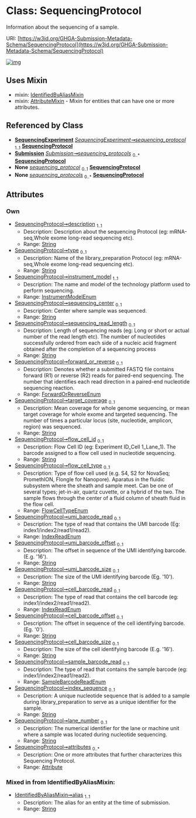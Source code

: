 
# Class: SequencingProtocol


Information about the sequencing of a sample.

URI: [https://w3id.org/GHGA-Submission-Metadata-Schema/SequencingProtocol](https://w3id.org/GHGA-Submission-Metadata-Schema/SequencingProtocol)


[![img](https://yuml.me/diagram/nofunky;dir:TB/class/[Submission],[Attribute]<attributes%200..*-++[SequencingProtocol&#124;description:string;type:string%20%3F;instrument_model:InstrumentModelEnum;sequencing_center:string%20%3F;sequencing_read_length:string%20%3F;forward_or_reverse:ForwardOrReverseEnum%20%3F;target_coverage:string%20%3F;flow_cell_id:string%20%3F;flow_cell_type:FlowCellTypeEnum%20%3F;umi_barcode_read:IndexReadEnum%20%3F;umi_barcode_offset:string%20%3F;umi_barcode_size:string%20%3F;cell_barcode_read:IndexReadEnum%20%3F;cell_barcode_offset:string%20%3F;cell_barcode_size:string%20%3F;sample_barcode_read:SampleBarcodeReadEnum%20%3F;index_sequence:string%20%3F;lane_number:string%20%3F;alias:string],[SequencingExperiment]-%20sequencing_protocol%201..1>[SequencingProtocol],[Submission]++-%20sequencing_protocols%200..*>[SequencingProtocol],[SequencingExperiment]-%20sequencing_protocol(i)%200..1>[SequencingProtocol],[Submission]-%20sequencing_protocols(i)%200..*>[SequencingProtocol],[SequencingProtocol]uses%20-.->[IdentifiedByAliasMixin],[SequencingProtocol]uses%20-.->[AttributeMixin],[SequencingExperiment],[IdentifiedByAliasMixin],[AttributeMixin],[Attribute])](https://yuml.me/diagram/nofunky;dir:TB/class/[Submission],[Attribute]<attributes%200..*-++[SequencingProtocol&#124;description:string;type:string%20%3F;instrument_model:InstrumentModelEnum;sequencing_center:string%20%3F;sequencing_read_length:string%20%3F;forward_or_reverse:ForwardOrReverseEnum%20%3F;target_coverage:string%20%3F;flow_cell_id:string%20%3F;flow_cell_type:FlowCellTypeEnum%20%3F;umi_barcode_read:IndexReadEnum%20%3F;umi_barcode_offset:string%20%3F;umi_barcode_size:string%20%3F;cell_barcode_read:IndexReadEnum%20%3F;cell_barcode_offset:string%20%3F;cell_barcode_size:string%20%3F;sample_barcode_read:SampleBarcodeReadEnum%20%3F;index_sequence:string%20%3F;lane_number:string%20%3F;alias:string],[SequencingExperiment]-%20sequencing_protocol%201..1>[SequencingProtocol],[Submission]++-%20sequencing_protocols%200..*>[SequencingProtocol],[SequencingExperiment]-%20sequencing_protocol(i)%200..1>[SequencingProtocol],[Submission]-%20sequencing_protocols(i)%200..*>[SequencingProtocol],[SequencingProtocol]uses%20-.->[IdentifiedByAliasMixin],[SequencingProtocol]uses%20-.->[AttributeMixin],[SequencingExperiment],[IdentifiedByAliasMixin],[AttributeMixin],[Attribute])

## Uses Mixin

 *  mixin: [IdentifiedByAliasMixin](IdentifiedByAliasMixin.md)
 *  mixin: [AttributeMixin](AttributeMixin.md) - Mixin for entities that can have one or more attributes.

## Referenced by Class

 *  **[SequencingExperiment](SequencingExperiment.md)** *[SequencingExperiment➞sequencing_protocol](SequencingExperiment_sequencing_protocol.md)*  <sub>1..1</sub>  **[SequencingProtocol](SequencingProtocol.md)**
 *  **[Submission](Submission.md)** *[Submission➞sequencing_protocols](Submission_sequencing_protocols.md)*  <sub>0..\*</sub>  **[SequencingProtocol](SequencingProtocol.md)**
 *  **None** *[sequencing_protocol](sequencing_protocol.md)*  <sub>0..1</sub>  **[SequencingProtocol](SequencingProtocol.md)**
 *  **None** *[sequencing_protocols](sequencing_protocols.md)*  <sub>0..\*</sub>  **[SequencingProtocol](SequencingProtocol.md)**

## Attributes


### Own

 * [SequencingProtocol➞description](SequencingProtocol_description.md)  <sub>1..1</sub>
     * Description: Description about the sequencing Protocol (eg: mRNA-seq,Whole exome long-read sequencing etc).
     * Range: [String](types/String.md)
 * [SequencingProtocol➞type](SequencingProtocol_type.md)  <sub>0..1</sub>
     * Description: Name of the library_preparation Protocol (eg: mRNA-seq,Whole exome long-read sequencing etc).
     * Range: [String](types/String.md)
 * [SequencingProtocol➞instrument_model](SequencingProtocol_instrument_model.md)  <sub>1..1</sub>
     * Description: The name and model of the technology platform used to perform sequencing.
     * Range: [InstrumentModelEnum](InstrumentModelEnum.md)
 * [SequencingProtocol➞sequencing_center](SequencingProtocol_sequencing_center.md)  <sub>0..1</sub>
     * Description: Center where sample was sequenced.
     * Range: [String](types/String.md)
 * [SequencingProtocol➞sequencing_read_length](SequencingProtocol_sequencing_read_length.md)  <sub>0..1</sub>
     * Description: Length of sequencing reads (eg: Long or short or actual number of the read length etc). The number of nucleotides successfully ordered from each side of a nucleic acid fragment obtained after the completion of a sequencing process
     * Range: [String](types/String.md)
 * [SequencingProtocol➞forward_or_reverse](SequencingProtocol_forward_or_reverse.md)  <sub>0..1</sub>
     * Description: Denotes whether a submitted FASTQ file contains forward (R1) or reverse (R2) reads for paired-end sequencing. The number that identifies each read direction in a paired-end nucleotide sequencing reaction.
     * Range: [ForwardOrReverseEnum](ForwardOrReverseEnum.md)
 * [SequencingProtocol➞target_coverage](SequencingProtocol_target_coverage.md)  <sub>0..1</sub>
     * Description: Mean coverage for whole genome sequencing, or mean target coverage for whole exome and targeted sequencing. The number of times a particular locus (site, nucleotide, amplicon, region) was sequenced.
     * Range: [String](types/String.md)
 * [SequencingProtocol➞flow_cell_id](SequencingProtocol_flow_cell_id.md)  <sub>0..1</sub>
     * Description: Flow Cell ID (eg: Experiment ID_Cell 1_Lane_1). The barcode assigned to a flow cell used in nucleotide sequencing.
     * Range: [String](types/String.md)
 * [SequencingProtocol➞flow_cell_type](SequencingProtocol_flow_cell_type.md)  <sub>0..1</sub>
     * Description: Type of flow cell used (e.g. S4, S2 for NovaSeq; PromethION, Flongle for Nanopore). Aparatus in the fluidic subsystem where the sheath and sample meet. Can be one of several types; jet-in-air, quartz cuvette, or a hybrid of the two. The sample flows through the center of a fluid column of sheath fluid in the flow cell.
     * Range: [FlowCellTypeEnum](FlowCellTypeEnum.md)
 * [SequencingProtocol➞umi_barcode_read](SequencingProtocol_umi_barcode_read.md)  <sub>0..1</sub>
     * Description: The type of read that contains the UMI barcode (Eg: index1/index2/read1/read2).
     * Range: [IndexReadEnum](IndexReadEnum.md)
 * [SequencingProtocol➞umi_barcode_offset](SequencingProtocol_umi_barcode_offset.md)  <sub>0..1</sub>
     * Description: The offset in sequence of the UMI identifying barcode. (E.g. '16').
     * Range: [String](types/String.md)
 * [SequencingProtocol➞umi_barcode_size](SequencingProtocol_umi_barcode_size.md)  <sub>0..1</sub>
     * Description: The size of the UMI identifying barcode (Eg. '10').
     * Range: [String](types/String.md)
 * [SequencingProtocol➞cell_barcode_read](SequencingProtocol_cell_barcode_read.md)  <sub>0..1</sub>
     * Description: The type of read that contains the cell barcode (eg: index1/index2/read1/read2).
     * Range: [IndexReadEnum](IndexReadEnum.md)
 * [SequencingProtocol➞cell_barcode_offset](SequencingProtocol_cell_barcode_offset.md)  <sub>0..1</sub>
     * Description: The offset in sequence of the cell identifying barcode. (Eg. '0').
     * Range: [String](types/String.md)
 * [SequencingProtocol➞cell_barcode_size](SequencingProtocol_cell_barcode_size.md)  <sub>0..1</sub>
     * Description: The size of the cell identifying barcode (E.g. '16').
     * Range: [String](types/String.md)
 * [SequencingProtocol➞sample_barcode_read](SequencingProtocol_sample_barcode_read.md)  <sub>0..1</sub>
     * Description: The type of read that contains the sample barcode (eg: index1/index2/read1/read2).
     * Range: [SampleBarcodeReadEnum](SampleBarcodeReadEnum.md)
 * [SequencingProtocol➞index_sequence](SequencingProtocol_index_sequence.md)  <sub>0..1</sub>
     * Description: A unique nucleotide sequence that is added to a sample during library_preparation to serve as a unique identifier for the sample.
     * Range: [String](types/String.md)
 * [SequencingProtocol➞lane_number](SequencingProtocol_lane_number.md)  <sub>0..1</sub>
     * Description: The numerical identifier for the lane or machine unit where a sample was located during nucleotide sequencing.
     * Range: [String](types/String.md)
 * [SequencingProtocol➞attributes](SequencingProtocol_attributes.md)  <sub>0..\*</sub>
     * Description: One or more attributes that further characterizes this Sequencing Protocol.
     * Range: [Attribute](Attribute.md)

### Mixed in from IdentifiedByAliasMixin:

 * [IdentifiedByAliasMixin➞alias](IdentifiedByAliasMixin_alias.md)  <sub>1..1</sub>
     * Description: The alias for an entity at the time of submission.
     * Range: [String](types/String.md)
